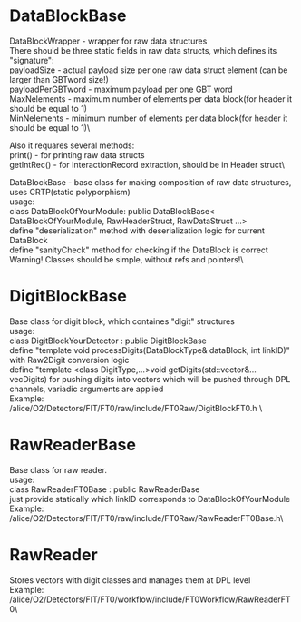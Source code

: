 # DataBlockBase
DataBlockWrapper - wrapper for raw data structures\
There should be three static fields in raw data structs, which defines its "signature":\
  payloadSize - actual payload size per one raw data struct element (can be larger than GBTword size!)\
  payloadPerGBTword - maximum payload per one GBT word\
  MaxNelements - maximum number of elements per data block(for header it should be equal to 1)\
  MinNelements - minimum number of elements per data block(for header it should be equal to 1)\

Also it requares several methods:\
  print() - for printing raw data structs\
  getIntRec() - for InteractionRecord extraction, should be in Header struct\

DataBlockBase - base class for making composition of raw data structures, uses CRTP(static polyporphism)\
usage:\
  class DataBlockOfYourModule: public DataBlockBase< DataBlockOfYourModule, RawHeaderStruct, RawDataStruct ...> \
  define "deserialization" method with deserialization logic for current DataBlock\
  define "sanityCheck" method for checking if the DataBlock is correct\
Warning! Classes should be simple, without refs and pointers!\

# DigitBlockBase
Base class for digit block, which containes "digit" structures\
usage:\
  class DigitBlockYourDetector : public DigitBlockBase<DigitBlockYourDetector> \
  define "template <class DataBlockType> void processDigits(DataBlockType& dataBlock, int linkID)" with Raw2Digit conversion logic\
  define "template <class DigitType,...>void getDigits(std::vector<DigitType>&... vecDigits) for pushing digits into vectors which will be pushed through DPL channels,
    variadic arguments are applied\
Example:\
  /alice/O2/Detectors/FIT/FT0/raw/include/FT0Raw/DigitBlockFT0.h \

# RawReaderBase
Base class for raw reader.\
usage:\
  class RawReaderFT0Base : public RawReaderBase<DigitBlockYourDetector> \
  just provide statically which linkID corresponds to DataBlockOfYourModule\
Example:\
  /alice/O2/Detectors/FIT/FT0/raw/include/FT0Raw/RawReaderFT0Base.h\
  
# RawReader 
Stores vectors with digit classes and manages them at DPL level\
Example: \
  /alice/O2/Detectors/FIT/FT0/workflow/include/FT0Workflow/RawReaderFT0\
